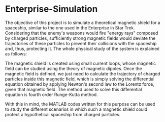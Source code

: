 # Enterprise-Simulation
The objective of this project is to simulate a theoretical magnetic shield for a spaceship, similar to the one used in the Enterprise in Star Trek. Considering that the enemy's weapons would fire "energy rays" composed by charged particles, sufficiently strong magnetic fields would deviate the trajectories of these particles to prevent their collisions with the spaceship and, thus, protecting it.
The whole physical study of the system is explained as follows:

The magnetic shield is created using small current loops, whose magnetic field can be studied using the theory of magnetic dipoles. Once the magnetic field is defined, we just need to calculate the trajectory of charged particles inside this magnetic field, which is simply solving the differential equation obtained by applying Newton's second law to the Lorentz force, given that magnetic field. The method used to solve this differential equation is fourth order Runge-Kutta method.

With this in mind, the MATLAB codes written for this purpose can be used to study the different scenarios in which such a magnetic shield could protect a hypothetical spaceship from charged particles.
